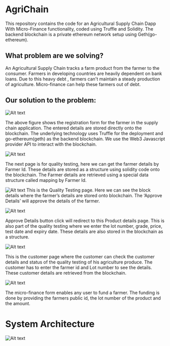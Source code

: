 # AgriChain

This repository contains the code for an Agricultural Supply Chain Dapp With Micro-Finance functionality, coded using Truffle and Solidity. The backend blockchain is a private ethereum network setup using Geth(go-ethereum).

## What problem are we solving?

An Agricultural Supply Chain tracks a farm product from the farmer to the consumer. Farmers in developing countries are heavily dependent on bank loans.
Due to this heavy debt , farmers can't maintain a steady production of agriculture. Micro-finance can help these farmers out of debt.

## Our solution to the problem:

![Alt text](https://github.com/nikhilvc1990/AgriChain/blob/master/screenshots/Farmer%20Registration%20Page.PNG?raw=true "Farmer Registration")

The above figure shows the registration form for the farmer in the supply chain application. The entered details are stored directly onto the blockchain. The underlying technology uses Truffle for the deployment and go-ethereum(geth) as the backend blockchain. We use the Web3 Javascript provider API to interact with the blockchain.

![Alt text](https://github.com/nikhilvc1990/AgriChain/blob/master/screenshots/Quality.PNG?raw=true "Farmer Registration")

The next page is for quality testing, here we can get the farmer details by Farmer Id. These details are stored as a structure using solidity code onto the blockchain. The Farmer details are retrieved using a special data structure called mapping by Farmer Id. 

![Alt text](https://github.com/nikhilvc1990/AgriChain/blob/master/screenshots/View%20Blocks.PNG?raw=true "Quality Testing")
This is the Quality Testing page.
Here we can see the block details where the farmer’s details are stored onto blockchain. The ‘Approve Details’ will approve the details of the farmer.

![Alt text](https://github.com/nikhilvc1990/AgriChain/blob/master/screenshots/QualityTestingProduct.PNG?raw=true "Product Testing")

Approve Details button click will redirect to this Product details page. This is also part of the quality testing where we enter the lot number, grade, price, test date and expiry date. These details are also stored in the blockchain as a structure.

![Alt text](https://github.com/nikhilvc1990/AgriChain/blob/master/screenshots/CustomerDetails.PNG?raw=true "Customer Details")

This is the customer page where the customer can check the customer details and status of the quality testing of his agriculture produce. The customer has to enter the farmer id and Lot number to see the details. These customer details are retrieved from the blockchain.

![Alt text](https://github.com/nikhilvc1990/AgriChain/blob/master/screenshots/Micro-Finance.PNG?raw=true "Micro-Finance")

The micro-finance form enables any user to fund a farmer. The funding is done by providing the farmers public id, the lot number of the product and the amount.

# System Architecture


![Alt text](https://github.com/nikhilvc1990/AgriChain/blob/master/screenshots/AgriChain.jpg?raw=true "Flow Chart")

